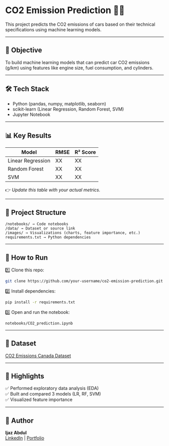 # CO2 Emission Prediction 🚗🌱

This project predicts the CO2 emissions of cars based on their technical specifications using machine learning models.

---

## 🎯 Objective
To build machine learning models that can predict car CO2 emissions (g/km) using features like engine size, fuel consumption, and cylinders.

---

## 🛠 Tech Stack
- Python (pandas, numpy, matplotlib, seaborn)
- scikit-learn (Linear Regression, Random Forest, SVM)
- Jupyter Notebook

---

## 📊 Key Results
| Model | RMSE | R² Score |
|--------|-------|----------|
| Linear Regression | XX | XX |
| Random Forest | XX | XX |
| SVM | XX | XX |

👉 *Update this table with your actual metrics.*

---

## 📁 Project Structure
```
/notebooks/ → Code notebooks
/data/ → Dataset or source link
/images/ → Visualizations (charts, feature importance, etc.)
requirements.txt → Python dependencies
```

---

## 🚀 How to Run
1️⃣ Clone this repo:
```bash
git clone https://github.com/your-username/co2-emission-prediction.git
```

2️⃣ Install dependencies:
```bash
pip install -r requirements.txt
```

3️⃣ Open and run the notebook:
```
notebooks/CO2_prediction.ipynb
```

---

## 📌 Dataset
[CO2 Emissions Canada Dataset](https://www.kaggle.com/datasets/debajyotipodder/co2-emission-by-vehicles)

---

## 🌟 Highlights
✅ Performed exploratory data analysis (EDA)  
✅ Built and compared 3 models (LR, RF, SVM)  
✅ Visualized feature importance  

---

## 🙌 Author
**Ijaz Abdul**  
[LinkedIn](https://www.linkedin.com/in/your-link) | [Portfolio](#)